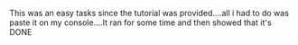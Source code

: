 This was an easy tasks since the tutorial was provided....all i had to do was paste it on my console....It ran for some time and then showed that it's DONE
